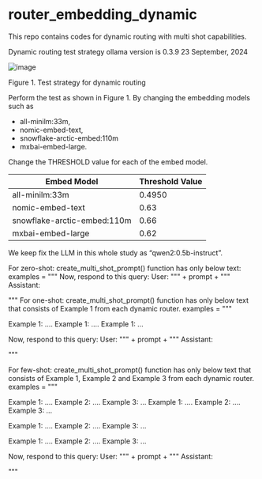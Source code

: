 # router_embedding_dynamic
This repo contains codes for dynamic routing with multi shot capabilities.

Dynamic routing test strategy
ollama version is 0.3.9
23 September, 2024

 ![image](https://github.com/user-attachments/assets/bbcd375c-dfa6-4277-8623-e8aa7c336d1a)

Figure 1. Test strategy for dynamic routing

Perform the test as shown in Figure 1. By changing the embedding models such as 
*	all-minilm:33m,
*	nomic-embed-text,
*	snowflake-arctic-embed:110m
*	mxbai-embed-large.

Change the THRESHOLD value for each of the embed model.

| Embed Model                   | Threshold Value |
|-------------------------------|-----------------|
| all-minilm:33m                | 0.4950          |
| nomic-embed-text              | 0.63            |
| snowflake-arctic-embed:110m   | 0.66            |
| mxbai-embed-large             | 0.62            |



We keep fix the LLM in this whole study as “qwen2:0.5b-instruct”.

For zero-shot: create_multi_shot_prompt() function has only below text:
    examples = """
Now, respond to this query:
User: """ + prompt + """
Assistant:

"""
For one-shot: create_multi_shot_prompt() function has only below text that consists of Example 1 from each dynamic router.
    examples = """

Example 1:
….
Example 1:
….
Example 1:
…

Now, respond to this query:
User: """ + prompt + """
Assistant:

"""


For few-shot: create_multi_shot_prompt() function has only below text that consists of Example 1, Example 2 and Example 3 from each dynamic router.
    examples = """

Example 1:
….
Example 2:
….
Example 3:
…
Example 1:
….
Example 2:
….
Example 3:
…

Example 1:
….
Example 2:
….
Example 3:
…

Example 1:
….
Example 2:
….
Example 3:
…

Now, respond to this query:
User: """ + prompt + """
Assistant:

"""




